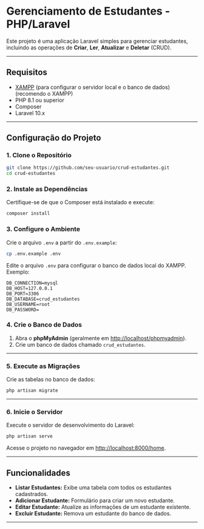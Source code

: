 # Gerenciamento de Estudantes - PHP/Laravel

Este projeto é uma aplicação Laravel simples para gerenciar estudantes, incluindo as operações de **Criar**, **Ler**, **Atualizar** e **Deletar** (CRUD).

---

## Requisitos

- [XAMPP](https://www.apachefriends.org/index.html) (para configurar o servidor local e o banco de dados) (recomendo o XAMPP)
- PHP 8.1 ou superior
- Composer
- Laravel 10.x

---

## Configuração do Projeto

### 1. Clone o Repositório
```bash
git clone https://github.com/seu-usuario/crud-estudantes.git
cd crud-estudantes
```

### 2. Instale as Dependências
Certifique-se de que o Composer está instalado e execute:
```bash
composer install
```

### 3. Configure o Ambiente
Crie o arquivo `.env` a partir do `.env.example`:
```bash
cp .env.example .env
```

Edite o arquivo `.env` para configurar o banco de dados local do XAMPP. Exemplo:
```env
DB_CONNECTION=mysql
DB_HOST=127.0.0.1
DB_PORT=3306
DB_DATABASE=crud_estudantes
DB_USERNAME=root
DB_PASSWORD=
```

### 4. Crie o Banco de Dados
1. Abra o **phpMyAdmin** (geralmente em [http://localhost/phpmyadmin](http://localhost/phpmyadmin)).
2. Crie um banco de dados chamado `crud_estudantes`.

---

### 5. Execute as Migrações
Crie as tabelas no banco de dados:
```bash
php artisan migrate
```

---

### 6. Inicie o Servidor
Execute o servidor de desenvolvimento do Laravel:
```bash
php artisan serve
```

Acesse o projeto no navegador em [http://localhost:8000/home](http://localhost:8000/home).

---

## Funcionalidades

- **Listar Estudantes:** Exibe uma tabela com todos os estudantes cadastrados.
- **Adicionar Estudante:** Formulário para criar um novo estudante.
- **Editar Estudante:** Atualize as informações de um estudante existente.
- **Excluir Estudante:** Remova um estudante do banco de dados.

---


